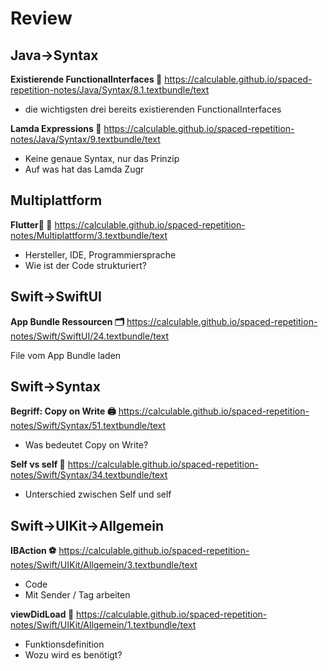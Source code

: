 # Review

## Java->Syntax

**Existierende FunctionalInterfaces 📄**
https://calculable.github.io/spaced-repetition-notes/Java/Syntax/8.1.textbundle/text

- die wichtigsten drei bereits existierenden FunctionalInterfaces

**Lamda Expressions 🥷**
https://calculable.github.io/spaced-repetition-notes/Java/Syntax/9.textbundle/text

- Keine genaue Syntax, nur das Prinzip
- Auf was hat das Lamda Zugr

## Multiplattform

**Flutter📱 📱**
https://calculable.github.io/spaced-repetition-notes/Multiplattform/3.textbundle/text

- Hersteller, IDE, Programmiersprache
- Wie ist der Code strukturiert?

## Swift->SwiftUI

**App Bundle Ressourcen 🗂️**
https://calculable.github.io/spaced-repetition-notes/Swift/SwiftUI/24.textbundle/text

File vom App Bundle laden

## Swift->Syntax

**Begriff: Copy on Write 🖨️**
https://calculable.github.io/spaced-repetition-notes/Swift/Syntax/51.textbundle/text

- Was bedeutet Copy on Write?

**Self vs self 👤**
https://calculable.github.io/spaced-repetition-notes/Swift/Syntax/34.textbundle/text

- Unterschied zwischen Self und self

## Swift->UIKit->Allgemein

**IBAction ⚽️**
https://calculable.github.io/spaced-repetition-notes/Swift/UIKit/Allgemein/3.textbundle/text

- Code
- Mit Sender / Tag arbeiten

**viewDidLoad 🌅**
https://calculable.github.io/spaced-repetition-notes/Swift/UIKit/Allgemein/1.textbundle/text

- Funktionsdefinition
- Wozu wird es benötigt?
